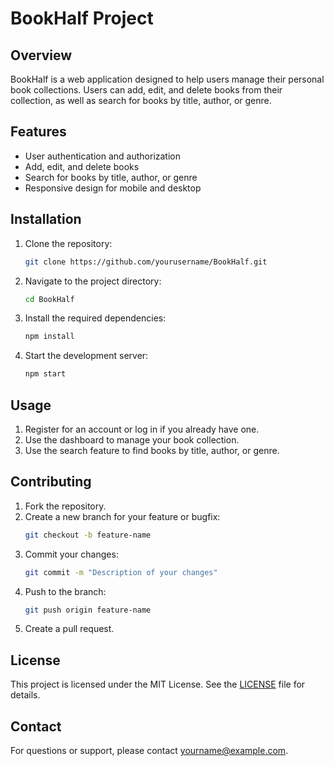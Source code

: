 # BookHalf Project

## Overview
BookHalf is a web application designed to help users manage their personal book collections. Users can add, edit, and delete books from their collection, as well as search for books by title, author, or genre.

## Features
- User authentication and authorization
- Add, edit, and delete books
- Search for books by title, author, or genre
- Responsive design for mobile and desktop

## Installation
1. Clone the repository:
    ```bash
    git clone https://github.com/yourusername/BookHalf.git
    ```
2. Navigate to the project directory:
    ```bash
    cd BookHalf
    ```
3. Install the required dependencies:
    ```bash
    npm install
    ```
4. Start the development server:
    ```bash
    npm start
    ```

## Usage
1. Register for an account or log in if you already have one.
2. Use the dashboard to manage your book collection.
3. Use the search feature to find books by title, author, or genre.

## Contributing
1. Fork the repository.
2. Create a new branch for your feature or bugfix:
    ```bash
    git checkout -b feature-name
    ```
3. Commit your changes:
    ```bash
    git commit -m "Description of your changes"
    ```
4. Push to the branch:
    ```bash
    git push origin feature-name
    ```
5. Create a pull request.

## License
This project is licensed under the MIT License. See the [LICENSE](LICENSE) file for details.

## Contact
For questions or support, please contact [yourname@example.com](mailto:yourname@example.com).